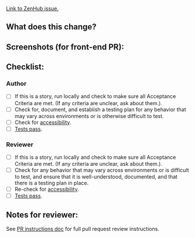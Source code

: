 [Link to ZenHub issue.](link-goes-here)

## What does this change?

## Screenshots (for front-end PR):

## Checklist:

### Author

+ [ ] If this is a story, run locally and check to make sure all Acceptance Criteria are met. (If any criteria are unclear, ask about them.).
+ [ ] Check for, document, and establish a testing plan for any behavior that may vary across environments or is otherwise difficult to test.
+ [ ] Check for [accessibility](/docs/a11y_plan.md).
+ [ ] [Tests pass](https://github.com/USDOJ/crt-portal/#tests).

### Reviewer

+ [ ] If this is a story, run locally and check to make sure all Acceptance Criteria are met. (If any criteria are unclear, ask about them.).
+ [ ] Check for any behavior that may vary across environments or is difficult to test, and ensure that it is well-understood, documented, and that there is a testing plan in place.
+ [ ] Re-check for [accessibility](https://github.com/usdoj-crt/crt-portal/blob/develop/docs/a11y_plan.md).
+ [ ] [Tests pass](https://github.com/USDOJ/crt-portal/#tests).

## Notes for reviewer:

See [PR instructions doc](https://github.com/usdoj/crt-portal/blob/master/docs/pull_requests.md) for full pull request review instructions.
